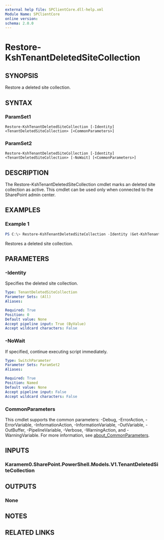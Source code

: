 ```yaml
---
external help file: SPClientCore.dll-help.xml
Module Name: SPClientCore
online version:
schema: 2.0.0
---
```


# Restore-KshTenantDeletedSiteCollection

## SYNOPSIS
Restore a deleted site collection.

## SYNTAX

### ParamSet1
```
Restore-KshTenantDeletedSiteCollection [-Identity] <TenantDeletedSiteCollection> [<CommonParameters>]
```

### ParamSet2
```
Restore-KshTenantDeletedSiteCollection [-Identity] <TenantDeletedSiteCollection> [-NoWait] [<CommonParameters>]
```

## DESCRIPTION
The Restore-KshTenantDeletedSiteCollection cmdlet marks an deleted site collection as active.
This cmdlet can be used only when connected to the SharePoint admin center.

## EXAMPLES

### Example 1
```powershell
PS C:\> Restore-KshTenantDeletedSiteCollection -Identity (Get-KshTenantDeletedSiteCollection -SiteCollectionUrl 'https://example.sharepoint.com/sites/hub')
```

Restores a deleted site collection.

## PARAMETERS

### -Identity
Specifies the deleted site collection.

```yaml
Type: TenantDeletedSiteCollection
Parameter Sets: (All)
Aliases:

Required: True
Position: 0
Default value: None
Accept pipeline input: True (ByValue)
Accept wildcard characters: False
```

### -NoWait
If specified, continue executing script immediately.

```yaml
Type: SwitchParameter
Parameter Sets: ParamSet2
Aliases:

Required: True
Position: Named
Default value: None
Accept pipeline input: False
Accept wildcard characters: False
```

### CommonParameters
This cmdlet supports the common parameters: -Debug, -ErrorAction, -ErrorVariable, -InformationAction, -InformationVariable, -OutVariable, -OutBuffer, -PipelineVariable, -Verbose, -WarningAction, and -WarningVariable. For more information, see [about_CommonParameters](http://go.microsoft.com/fwlink/?LinkID=113216).

## INPUTS

### Karamem0.SharePoint.PowerShell.Models.V1.TenantDeletedSiteCollection

## OUTPUTS

### None

## NOTES

## RELATED LINKS

